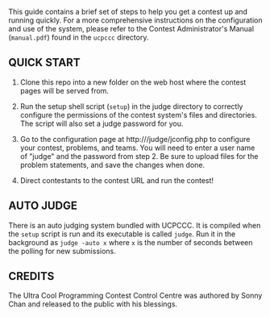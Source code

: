 This guide contains a brief set of steps to help you get a contest up and running quickly.  For a more comprehensive instructions on the configuration and use of the system, please refer to the Contest Administrator's Manual (`manual.pdf`) found in the `ucpccc` directory.

QUICK START
-----------

1.  Clone this repo into a new folder on the web host where the contest pages will be served from.

2.  Run the setup shell script (`setup`) in the judge directory to correctly configure the permissions of the contest system's files and directories.  The script will also set a judge password for you.

3.  Go to the configuration page at http://<contestURL>/judge/jconfig.php to configure your contest, problems, and teams.  You will need to enter a user name of "judge" and the password from step 2.  Be sure to upload files for the problem statements, and save the changes when done.

4.  Direct contestants to the contest URL and run the contest!

AUTO JUDGE
----------

There is an auto judging system bundled with UCPCCC. It is compiled when the `setup` script is run and its executable is called `judge`. Run it in the background as `judge -auto x` where `x` is the number of seconds between the polling for new submissions.

CREDITS
-------

The Ultra Cool Programming Contest Control Centre was authored by Sonny Chan and released to the public with his blessings.
